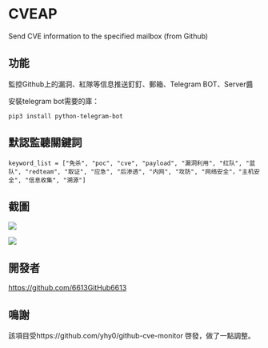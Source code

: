 # CVEAP
Send CVE information to the specified mailbox (from Github)

## 功能
監控Github上的漏洞、紅隊等信息推送釘釘、郵箱、Telegram BOT、Server醬

安裝telegram bot需要的庫：
```
pip3 install python-telegram-bot
```
## 默認監聽關鍵詞
```
keyword_list = ["免杀", "poc", "cve", "payload", "漏洞利用", "红队", "蓝队", "redteam", "取证", "应急", "后渗透", "内网", "攻防", "网络安全"，"主机安全", "信息收集", "溯源"]
```
## 截圖
![](https://github.com/JustYoomoon/CVEAP/blob/main/2021-07-18_17-01.png)

![](https://github.com/JustYoomoon/CVEAP/blob/main/photo_2021-07-18_17-17-16.jpg)

## 開發者
https://github.com/6613GitHub6613

## 鳴謝
該項目受https://github.com/yhy0/github-cve-monitor 啓發，做了一點調整。
